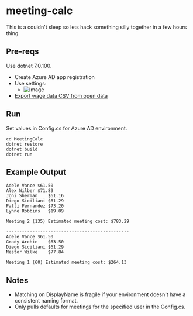 # meeting-calc

This is a couldn't sleep so lets hack something silly together in a few hours thing.

## Pre-reqs

Use dotnet 7.0.100.

- Create Azure AD app registration 
- Use settings:
  - ![image](https://github.com/gwendolyngoetz/meeting-calc/assets/195162/42e7e8d8-d8ef-413e-9701-4b484c3cb2c5)
- [Export wage data CSV from open data](https://data.seattle.gov/City-Business/City-of-Seattle-Wage-Data/2khk-5ukd)

## Run

Set values in Config.cs for Azure AD environment.

```
cd MeetingCalc
dotnet restore
dotnet build
dotnet run
```

## Example Output

```
Adele Vance	$61.50
Alex Wilber	$71.89
Joni Sherman	$61.16
Diego Siciliani	$61.29
Patti Fernandez	$73.20
Lynne Robbins	$19.09

Meeting 2 (135) Estimated meeting cost: $783.29

-----------------------------------------------
Adele Vance	$61.50
Grady Archie	$63.50
Diego Siciliani	$61.29
Nestor Wilke	$77.84

Meeting 1 (60) Estimated meeting cost: $264.13
```

## Notes

- Matching on DisplayName is fragile if your environment doesn't have a consistent naming format.
- Only pulls defaults for meetings for the specified user in the Config.cs.
